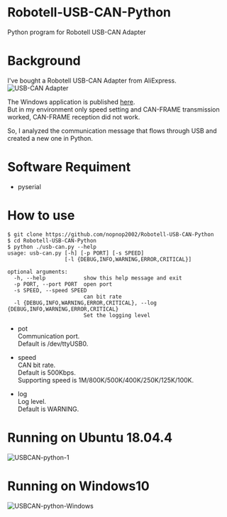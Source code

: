 # Robotell-USB-CAN-Python
Python program for Robotell USB-CAN Adapter


# Background   
I've bought a Robotell USB-CAN Adapter from AliExpress.   
![USB-CAN Adapter](https://user-images.githubusercontent.com/6020549/86798040-52d73e80-c0ab-11ea-802c-93aa918e1067.JPG)

The Windows application is published [here](https://github.com/TheRaptus/USB-CAN-Adapter).   
But in my environment only speed setting and CAN-FRAME transmission worked, CAN-FRAME reception did not work.

So, I analyzed the communication message that flows through USB and created a new one in Python.

# Software Requiment   
- pyserial

# How to use   
```
$ git clone https://github.com/nopnop2002/Robotell-USB-CAN-Python
$ cd Robotell-USB-CAN-Python
$ python ./usb-can.py --help
usage: usb-can.py [-h] [-p PORT] [-s SPEED]
                  [-l {DEBUG,INFO,WARNING,ERROR,CRITICAL}]

optional arguments:
  -h, --help            show this help message and exit
  -p PORT, --port PORT  open port
  -s SPEED, --speed SPEED
                        can bit rate
  -l {DEBUG,INFO,WARNING,ERROR,CRITICAL}, --log {DEBUG,INFO,WARNING,ERROR,CRITICAL}
                        Set the logging level
```

- pot   
  Communication port.   
  Default is /dev/ttyUSB0.   

- speed   
  CAN bit rate.   
  Default is 500Kbps.   
  Supporting speed is 1M/800K/500K/400K/250K/125K/100K.   

- log   
  Log level.   
  Default is WARNING.   


# Running on Ubuntu 18.04.4
![USBCAN-python-1](https://user-images.githubusercontent.com/6020549/86798048-55399880-c0ab-11ea-844d-5823554deff7.jpg)

# Running on Windows10
![USBCAN-python-Windows](https://user-images.githubusercontent.com/6020549/86865771-9dd46e80-c10a-11ea-9a17-962add35e729.jpg)



